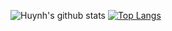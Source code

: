 ![Huynh's github stats](https://github-readme-stats.vercel.app/api?username=nhuthuynhphu&show_icons=true&theme=nightowl)
[![Top Langs](https://github-readme-stats.vercel.app/api/top-langs/?username=nhuthuynhphu&theme=nightowl&hide=hack,shell,html&langs_count=10)](https://github.com/anuraghazra/github-readme-stats)
